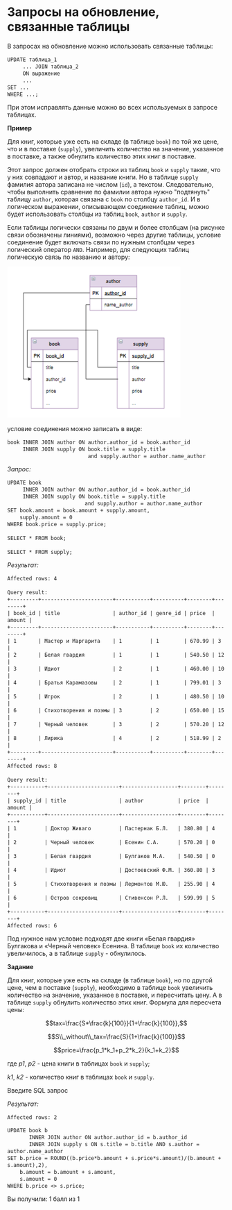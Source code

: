 # Запросы на обновление, связанные таблицы

В запросах на обновление можно использовать связанные таблицы:

```mysql
UPDATE таблица_1
     ... JOIN таблица_2
     ON выражение
     ...
SET ...   
WHERE ...;
```

При этом исправлять данные можно во всех используемых в запросе таблицах.

**Пример**

Для книг, которые уже есть на складе (в таблице `book`) по той же цене, что и в поставке (`supply`), увеличить количество на значение, указанное в поставке, а также обнулить количество этих книг в поставке.

Этот запрос должен отобрать строки из таблиц `book` и `supply` такие, что у них совпадают и автор, и название книги. Но в таблице `supply` фамилия автора записана не числом (`id`), а текстом. Следовательно, чтобы выполнить сравнение по фамилии автора нужно "подтянуть" таблицу `author`, которая связана с `book` по столбцу `author_id`. И в логическом выражении, описывающем соединение таблиц, можно будет использовать столбцы из таблиц `book`, `author` и `supply`. 

Если таблицы логически связаны по двум и более столбцам (на рисунке связи обозначены линиями), возможно через другие таблицы, условие соединение будет включать связи по нужным столбцам через логический оператор `AND`. Например, для следующих таблиц логическую связь по названию и автору:

<p float="left">
<img src="111.png" width="400" />
</p>

условие соединения можно записать в виде:

```mysql
book INNER JOIN author ON author.author_id = book.author_id
     INNER JOIN supply ON book.title = supply.title 
                          and supply.author = author.name_author
```

*Запрос:*

```mysql
UPDATE book 
     INNER JOIN author ON author.author_id = book.author_id
     INNER JOIN supply ON book.title = supply.title 
                         and supply.author = author.name_author
SET book.amount = book.amount + supply.amount,
    supply.amount = 0   
WHERE book.price = supply.price;

SELECT * FROM book;

SELECT * FROM supply;
```

*Результат:*

```mysql
Affected rows: 4

Query result:
+---------+-----------------------+-----------+----------+--------+--------+
| book_id | title                 | author_id | genre_id | price  | amount |
+---------+-----------------------+-----------+----------+--------+--------+
| 1       | Мастер и Маргарита    | 1         | 1        | 670.99 | 3      |
| 2       | Белая гвардия         | 1         | 1        | 540.50 | 12     |
| 3       | Идиот                 | 2         | 1        | 460.00 | 10     |
| 4       | Братья Карамазовы     | 2         | 1        | 799.01 | 3      |
| 5       | Игрок                 | 2         | 1        | 480.50 | 10     |
| 6       | Стихотворения и поэмы | 3         | 2        | 650.00 | 15     |
| 7       | Черный человек        | 3         | 2        | 570.20 | 12     |
| 8       | Лирика                | 4         | 2        | 518.99 | 2      |
+---------+-----------------------+-----------+----------+--------+--------+
Affected rows: 8

Query result:
+-----------+-----------------------+------------------+--------+--------+
| supply_id | title                 | author           | price  | amount |
+-----------+-----------------------+------------------+--------+--------+
| 1         | Доктор Живаго         | Пастернак Б.Л.   | 380.80 | 4      |
| 2         | Черный человек        | Есенин С.А.      | 570.20 | 0      |
| 3         | Белая гвардия         | Булгаков М.А.    | 540.50 | 0      |
| 4         | Идиот                 | Достоевский Ф.М. | 360.80 | 3      |
| 5         | Стихотворения и поэмы | Лермонтов М.Ю.   | 255.90 | 4      |
| 6         | Остров сокровищ       | Стивенсон Р.Л.   | 599.99 | 5      |
+-----------+-----------------------+------------------+--------+--------+
Affected rows: 6
```

Под нужное нам условие подходят две книги «Белая гвардия» Булгакова и «Черный человек» Есенина. В таблице `book` их количество увеличилось, а в таблице `supply` - обнулилось.

**Задание**

Для книг, которые уже есть на складе (в таблице `book`), но по другой цене, чем в поставке (`supply`), необходимо в таблице `book` увеличить количество на значение, указанное в поставке,  и пересчитать цену. А в таблице `supply` обнулить количество этих книг. Формула для пересчета цены:

$$tax=\frac{S*\frac{k}{100}}{1+\frac{k}{100}},$$

$$S\\_without\\_tax=\frac{S}{1+\frac{k}{100}}$$

$$price=\frac{p_1*k_1+p_2*k_2}{k_1+k_2}$$

где  *p1*, *p2* - цена книги в таблицах `book` и `supply`;

*k1*, *k2* - количество книг в таблицах `book` и `supply`.

Введите SQL запрос

*Результат:*

```mysql
Affected rows: 2
```

```mysql
UPDATE book b
       INNER JOIN author ON author.author_id = b.author_id
       INNER JOIN supply s ON s.title = b.title AND s.author = author.name_author
SET b.price = ROUND((b.price*b.amount + s.price*s.amount)/(b.amount + s.amount),2),
    b.amount = b.amount + s.amount,
    s.amount = 0
WHERE b.price <> s.price;
```

Вы получили: 1 балл из 1
